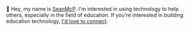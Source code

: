 👋 Hey, my name is [SeanMcP](https://www.seanmcp.com/articles/how-to-pronounce-my-name/). I'm interested in using technology to help others, especially in the field of education. If you're interested in building education technology, [I'd love to connect](mailto:sean@seanmcp.com?subject=Building%20EdTech%20(GitHub)).
